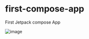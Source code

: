 # first-compose-app
First Jetpack compose App


![image](https://user-images.githubusercontent.com/16474711/198385408-4ef1ea89-4fc0-419f-9cab-35a4a092ce66.png)
